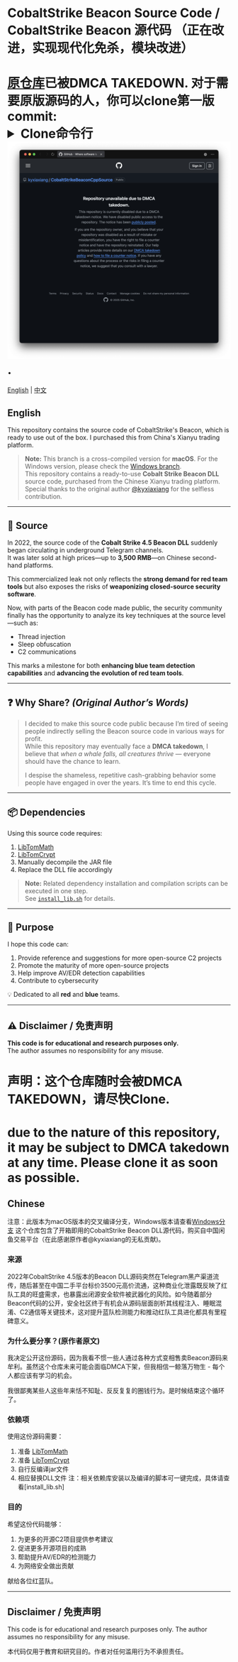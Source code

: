 # CobaltStrike Beacon Source Code  / CobaltStrike Beacon 源代码 （正在改进，实现现代化免杀，模块改进）
# [原仓库](https://github.com/kyxiaxiang/CobaltStrikeBeaconCppSource)已被DMCA TAKEDOWN.  对于需要原版源码的人，你可以clone第一版commit:<details><summary>Clone命令行</summary><pre><code>git clone https://github.com/Basyaact/CobaltStrikeBeaconDLLSourceLeaked-CSVersion2022-4.5.git && cd CobaltStrikeBeaconDLLSourceLeaked-CSVersion2022-4.5 && git checkout $(git rev-list --max-parents=0 HEAD)</code></pre></details>![DMCA TAKEDOWN](https://github.com/Basyaact/CobaltStrikeBeaconDLLSourceLeaked-CSVersion2022-4.5/blob/main/DMCA2025-08-1615.51.48.png).
[English](#english) | [中文](#chinese)

## English

This repository contains the source code of CobaltStrike's Beacon, which is ready to use out of the box. I purchased this from China's Xianyu trading platform.

> **Note:** This branch is a cross-compiled version for **macOS**. For the Windows version, please check the [Windows branch](https://github.com/kyxiaxiang/CobaltStrikeBeaconCppSource).  
> This repository contains a ready-to-use **Cobalt Strike Beacon DLL** source code, purchased from the Chinese Xianyu trading platform.  
> Special thanks to the original author [@kyxiaxiang](https://github.com/kyxiaxiang) for the selfless contribution.

---

## 📜 Source

In 2022, the source code of the **Cobalt Strike 4.5 Beacon DLL** suddenly began circulating in underground Telegram channels.  
It was later sold at high prices—up to **3,500 RMB**—on Chinese second-hand platforms.  

This commercialized leak not only reflects the **strong demand for red team tools** but also exposes the risks of **weaponizing closed-source security software**.  

Now, with parts of the Beacon code made public, the security community finally has the opportunity to analyze its key techniques at the source level—such as:

- Thread injection
- Sleep obfuscation
- C2 communications

This marks a milestone for both **enhancing blue team detection capabilities** and **advancing the evolution of red team tools**.

---

## ❓ Why Share? *(Original Author’s Words)*

> I decided to make this source code public because I’m tired of seeing people indirectly selling the Beacon source code in various ways for profit.  
> While this repository may eventually face a **DMCA takedown**, I believe that *when a whale falls, all creatures thrive* — everyone should have the chance to learn.  
>   
> I despise the shameless, repetitive cash-grabbing behavior some people have engaged in over the years. It’s time to end this cycle.

---

## 📦 Dependencies

Using this source code requires:

1. [LibTomMath](https://github.com/libtom/libtommath)
2. [LibTomCrypt](https://github.com/libtom/libtomcrypt)
3. Manually decompile the JAR file
4. Replace the DLL file accordingly

> **Note:** Related dependency installation and compilation scripts can be executed in one step.  
> See [`install_lib.sh`](./install_lib.sh) for details.

---

## 🎯 Purpose

I hope this code can:

1. Provide reference and suggestions for more open-source C2 projects
2. Promote the maturity of more open-source projects
3. Help improve AV/EDR detection capabilities
4. Contribute to cybersecurity

💡 Dedicated to all **red** and **blue** teams.

---

## ⚠️ Disclaimer / 免责声明

**This code is for educational and research purposes only.**  
The author assumes no responsibility for any misuse.

# 声明：这个仓库随时会被DMCA TAKEDOWN，请尽快Clone. 
# due to the nature of this repository, it may be subject to DMCA takedown at any time. Please clone it as soon as possible.
## Chinese
注意：此版本为macOS版本的交叉编译分支，Windows版本请查看[Windows分支](https://github.com/kyxiaxiang/CobaltStrikeBeaconCppSource)
这个仓库包含了开箱即用的CobaltStrike Beacon DLL源代码，购买自中国闲鱼交易平台（在此感谢原作者@kyxiaxiang的无私贡献)。

### 来源
2022年CobaltStrike 4.5版本的Beacon DLL源码突然在Telegram黑产渠道流传，随后甚至在中国二手平台标价3500元高价流通，这种商业化泄露既反映了红队工具的旺盛需求，也暴露出闭源安全软件被武器化的风险。如今随着部分Beacon代码的公开，安全社区终于有机会从源码层面剖析其线程注入、睡眠混淆、C2通信等关键技术，这对提升蓝队检测能力和推动红队工具进化都具有里程碑意义。

### 为什么要分享？(原作者原文)

我决定公开这份源码，因为我看不惯一些人通过各种方式变相售卖Beacon源码来牟利。虽然这个仓库未来可能会面临DMCA下架，但我相信一鲸落万物生 - 每个人都应该有学习的机会。

我很鄙夷某些人这些年来恬不知耻、反反复复的圈钱行为。是时候结束这个循环了。

### 依赖项

使用这份源码需要：
1. 准备 [LibTomMath](https://github.com/libtom/libtommath)
2. 准备 [LibTomCrypt](https://github.com/libtom/libtomcrypt)
3. 自行反编译jar文件
4. 相应替换DLL文件
注：相关依赖库安装以及编译的脚本可一键完成，具体请查看[install_lib.sh]
### 目的

希望这份代码能够：
1. 为更多的开源C2项目提供参考建议
2. 促进更多开源项目的成熟
3. 帮助提升AV/EDR的检测能力
4. 为网络安全做出贡献

献给各位红蓝队。

---

## Disclaimer / 免责声明

This code is for educational and research purposes only. The author assumes no responsibility for any misuse.

本代码仅用于教育和研究目的。作者对任何滥用行为不承担责任。
